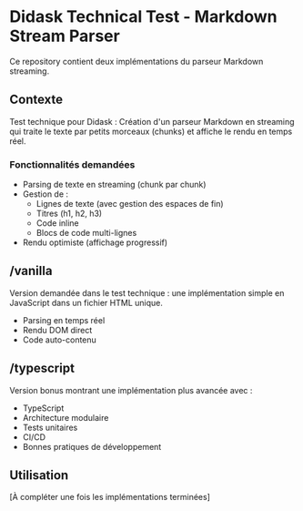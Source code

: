 # Didask Technical Test - Markdown Stream Parser

Ce repository contient deux implémentations du parseur Markdown streaming.

## Contexte
Test technique pour Didask : Création d'un parseur Markdown en streaming qui traite le texte par petits morceaux (chunks) et affiche le rendu en temps réel.

### Fonctionnalités demandées
- Parsing de texte en streaming (chunk par chunk)
- Gestion de :
  - Lignes de texte (avec gestion des espaces de fin)
  - Titres (h1, h2, h3)
  - Code inline
  - Blocs de code multi-lignes
- Rendu optimiste (affichage progressif)

## /vanilla
Version demandée dans le test technique : une implémentation simple en JavaScript dans un fichier HTML unique.
- Parsing en temps réel
- Rendu DOM direct
- Code auto-contenu

## /typescript
Version bonus montrant une implémentation plus avancée avec :
- TypeScript
- Architecture modulaire
- Tests unitaires
- CI/CD
- Bonnes pratiques de développement

## Utilisation
[À compléter une fois les implémentations terminées]